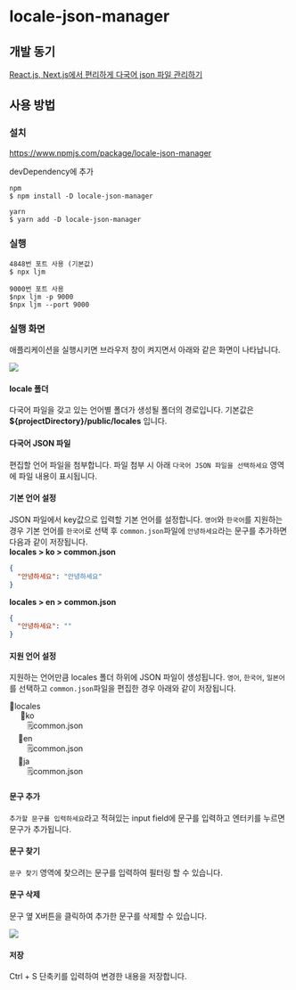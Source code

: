 # locale-json-manager
## 개발 동기
[React.js, Next.js에서 편리하게 다국어 json 파일 관리하기](https://velog.io/@hyeonq/React.js-Next.js%EC%97%90%EC%84%9C-%ED%8E%B8%EB%A6%AC%ED%95%98%EA%B2%8C-%EB%8B%A4%EA%B5%AD%EC%96%B4-json-%ED%8C%8C%EC%9D%BC-%EA%B4%80%EB%A6%AC%ED%95%98%EA%B8%B0)

## 사용 방법
### 설치
https://www.npmjs.com/package/locale-json-manager

devDependency에 추가
```
npm
$ npm install -D locale-json-manager

yarn
$ yarn add -D locale-json-manager
```

### 실행
```
4848번 포트 사용 (기본값)
$ npx ljm

9000번 포트 사용
$npx ljm -p 9000
$npx ljm --port 9000
```

### 실행 화면
애플리케이션을 실행시키면 브라우저 창이 켜지면서 아래와 같은 화면이 나타납니다.

![](https://velog.velcdn.com/images/hyeonq/post/e3bac1cb-0cb3-43a1-ba76-94d8b4d85a0c/image.png)

#### locale 폴더
다국어 파일을 갖고 있는 언어별 폴더가 생성될 폴더의 경로입니다.
기본값은 **${projectDirectory}/public/locales** 입니다.

#### 다국어 JSON 파일
편집할 언어 파일을 첨부합니다.
파일 첨부 시 아래 `다국어 JSON 파일을 선택하세요` 영역에 파일 내용이 표시됩니다.

#### 기본 언어 설정
JSON 파일에서 key값으로 입력할 기본 언어를 설정합니다.
`영어`와 `한국어`를 지원하는 경우 기본 언어를 `한국어`로 선택 후 `common.json`파일에 `안녕하세요`라는 문구를 추가하면 다음과 같이 저장됩니다.  
**locales > ko > common.json**
```json
{
  "안녕하세요": "안녕하세요"
}
```
**locales > en > common.json**
```json
{
  "안녕하세요": ""
}
```

#### 지원 언어 설정
지원하는 언어만큼 locales 폴더 하위에 JSON 파일이 생성됩니다.
`영어`, `한국어`, `일본어`를 선택하고 `common.json`파일을 편집한 경우 아래와 같이 저장됩니다.

📂locales  
&nbsp;&nbsp;&nbsp;&nbsp;&nbsp;📂ko  
&nbsp;&nbsp;&nbsp;&nbsp;&nbsp;&nbsp;&nbsp;&nbsp;🗒️common.json  
&nbsp;&nbsp;&nbsp;&nbsp;📂en  
&nbsp;&nbsp;&nbsp;&nbsp;&nbsp;&nbsp;&nbsp;&nbsp;🗒️common.json  
&nbsp;&nbsp;&nbsp;&nbsp;📂ja  
&nbsp;&nbsp;&nbsp;&nbsp;&nbsp;&nbsp;&nbsp;&nbsp;🗒️common.json  

#### 문구 추가
`추가할 문구를 입력하세요`라고 적혀있는 input field에 문구를 입력하고 엔터키를 누르면 문구가 추가됩니다.

#### 문구 찾기
`문구 찾기` 영역에 찾으려는 문구를 입력하여 필터링 할 수 있습니다.

#### 문구 삭제
문구 옆 X버튼을 클릭하여 추가한 문구를 삭제할 수 있습니다.

![](https://velog.velcdn.com/images/hyeonq/post/7e4a4832-55db-4fcd-a0cf-c23d8a849fe7/image.png)

#### 저장
Ctrl + S 단축키를 입력하여 변경한 내용을 저장합니다.
